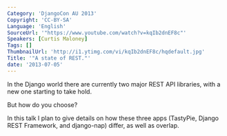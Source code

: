 ```yaml
---
Category: 'DjangoCon AU 2013'
Copyright: 'CC-BY-SA'
Language: 'English'
SourceUrl: '"https://www.youtube.com/watch?v=kqIb2dnEF8c"'
Speakers: [Curtis Maloney]
Tags: []
ThumbnailUrl: 'http://i1.ytimg.com/vi/kqIb2dnEF8c/hqdefault.jpg'
Title: '"A state of REST."'
date: '2013-07-05'
---
```

In the Django world there are currently two major REST API libraries, with a new one starting to take hold.

But how do you choose?

In this talk I plan to give details on how these three apps (TastyPie, Django REST Framework, and django-nap) differ, as well as overlap.
